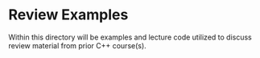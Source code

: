 # Review Examples
Within this directory will be examples and lecture code utilized to discuss review material from prior C++ course(s).